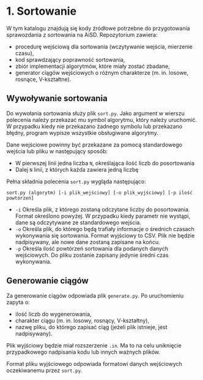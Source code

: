 # 1. Sortowanie
W tym katalogu znajdują się kody źródłowe potrzebne do przygotowania sprawozdania
z sortowania na AiSD. Repozytorium zawiera:
  * procedurę wejściową dla sortowania (wczytywanie wejścia, mierzenie czasu),
  * kod sprawdzający poprawność sortowania,
  * zbiór implementacji algorytmów, które miały zostać zbadane,
  * generator ciągów wejściowych o różnym charakterze (m. in. losowe, rosnące, V-kształtne).

## Wywoływanie sortowania
Do wywołania sortowania służy plik `sort.py`. Jako argument w wierszu polecenia należy przekazać
mu symbol algorytmu, który należy uruchomić. W przypadku kiedy nie przekazano żadnego symbolu lub
przekazano błędny, program wypisze wszystkie obsługiwane algorytmy.

Dane wejściowe powinny być przekazane za pomocą standardowego wejścia lub pliku w następujący sposób:
  * W pierwszej linii jedna liczba `N`, określająca ilość liczb do posortowania
  * Dalej `N` linii, z których każda zawiera jedną liczbę

Pełna składnia polecenia `sort.py` wygląda następująco:
```
sort.py (algorytm) [-i plik_wejściowy] [-o plik_wyjściowy] [-p ilość powtórzeń]
```
  * `-i` Określa plik, z którego zostaną odczytane liczby do posortowania. Format określono powyżej. W przypadku kiedy parametr nie wystąpi, dane są odczytywane ze standardowego wejścia.
  * `-o` Określa plik, do którego będą trafiały informacje o średnich czasach wykonywania się sortowania. Format wyjściowy to CSV. Plik nie będzie nadpisywany, ale nowe dane zostaną zapisane na końcu.
  * `-p` Określa ilość powtórzeń sortowania dla podanych danych wejściowych. Do pliku zostanie zapisany jedynie średni czas wykonywania.

## Generowanie ciągów
Za generowanie ciągów odpowiada plik `generate.py`. Po uruchomieniu zapyta o:
  * ilość liczb do wygenerowania,
  * charakter ciągu (m. in. losowy, rosnący, V-kształtny),
  * nazwę pliku, do którego zapisać ciąg (jeżeli plik istnieje, jest nadpisywany).

Plik wyjściowy będzie miał rozszerzenie `.in`. Ma to na celu uniknięcie przypadkowego nadpisania kodu lub
innych ważnych plików.

Format pliku wyjściowego odpowiada formatowi danych wejściowych oczekiwanemu przez `sort.py`.